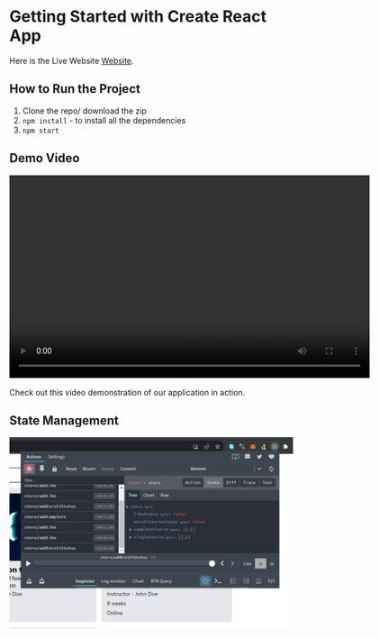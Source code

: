 # Getting Started with Create React App

Here is the Live Website [Website](https://github.com/facebook/create-react-app).

## How to Run the Project

1. Clone the repo/ download the zip
2. `npm install` - to install all the dependencies
3. `npm start`

## Demo Video

<video width="640" height="360" controls>
  <source src="/src/images/AlemenoFInal.mp4" type="video/mp4">
  Your browser does not support the video tag.
</video>

Check out this video demonstration of our application in action.

## State Management

![Redux State Management ](./src/images/redux_state.png)
